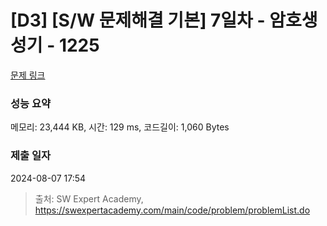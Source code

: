 # [D3] [S/W 문제해결 기본] 7일차 - 암호생성기 - 1225 

[문제 링크](https://swexpertacademy.com/main/code/problem/problemDetail.do?contestProbId=AV14uWl6AF0CFAYD) 

### 성능 요약

메모리: 23,444 KB, 시간: 129 ms, 코드길이: 1,060 Bytes

### 제출 일자

2024-08-07 17:54



> 출처: SW Expert Academy, https://swexpertacademy.com/main/code/problem/problemList.do